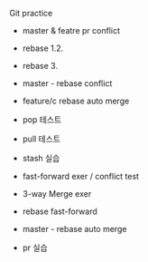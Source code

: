 Git practice
- master & featre  pr conflict
- rebase 1.2.
- rebase 3.
- master - rebase conflict
- feature/c rebase auto merge

- pop 테스트
- pull 테스트
- stash 실습


- fast-forward exer / conflict test
- 3-way Merge exer

- rebase fast-forward

- master - rebase auto merge

- pr 실습
